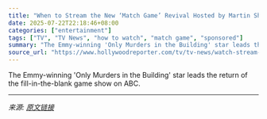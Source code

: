 ```yaml
---
title: "When to Stream the New ‘Match Game’ Revival Hosted by Martin Short Online With Sling TV"
date: 2025-07-22T22:18:46+08:00
categories: ["entertainment"]
tags: ["TV", "TV News", "how to watch", "match game", "sponsored"]
summary: "The Emmy-winning 'Only Murders in the Building' star leads the return of the fill-in-the-blank game show on ABC."
source_url: "https://www.hollywoodreporter.com/tv/tv-news/watch-stream-match-game-hosted-by-martin-short-online-sling-tv-1236326116/"
---
```


The Emmy-winning 'Only Murders in the Building' star leads the return of the fill-in-the-blank game show on ABC.

---

*来源: [原文链接](https://www.hollywoodreporter.com/tv/tv-news/watch-stream-match-game-hosted-by-martin-short-online-sling-tv-1236326116/)*
